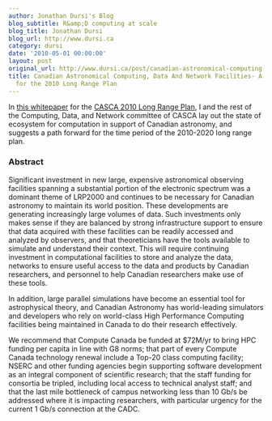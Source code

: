 ```yaml
---
author: Jonathan Dursi's Blog
blog_subtitle: R&amp;D computing at scale
blog_title: Jonathan Dursi
blog_url: http://www.dursi.ca
category: dursi
date: '2010-05-01 00:00:00'
layout: post
original_url: http://www.dursi.ca/post/canadian-astronomical-computing-data-netowork-facilities.html
title: Canadian Astronomical Computing, Data And Network Facilities- A White Paper
  for the 2010 Long Range Plan
---
```


<p>In <a href="https://www.dursi.ca/assets/pdfs/CDandN_WP.pdf">this whitepaper</a> for the <a href="http://www.casca.ca/lrp2010/">CASCA 2010 Long Range Plan</a>, I and the rest of the Computing, Data, and Network committee of CASCA lay out the state of ecosystem for computation in support of Canadian astronomy, and suggests a path forward for the time period of the 2010-2020 long range plan.</p>

<h3 id="abstract">Abstract</h3>

<p>Significant investment in new large, expensive astronomical observing facilities spanning a substantial portion of the electronic spectrum was a dominant theme of LRP2000 and continues to be necessary for Canadian astronomy to maintain its world position. These developments are generating increasingly large volumes of data. Such investments only makes sense if they are balanced by strong infrastructure support to ensure that data acquired with these facilities can be readily accessed and analyzed by observers, and that theoreticians have the tools available to simulate and understand their context. This will require continuing investment in computational facilities to store and analyze the data, networks to ensure useful access to the data and products by Canadian researchers, and personnel to help Canadian researchers make use of these tools.</p>

<p>In addition, large parallel simulations have become an essential tool for astrophysical theory, and Canadian Astronomy has world-leading simulators and developers who rely on world-class High Performance Computing facilities being maintained in Canada to do their research effectively.</p>

<p>We recommend that Compute Canada be funded at $72M/yr to bring HPC funding per capita in line with G8 norms; that part of every Compute Canada technology renewal include a Top-20 class computing facility; NSERC and other funding agencies begin supporting software development as an integral component of scientific research; that the staff funding for consortia be tripled, including local access to technical analyst staff; and that the last mile bottleneck of campus networking less than 10 Gb/s be addressed where it is impacting researchers, with particular urgency for the current 1 Gb/s connection at the CADC.</p>